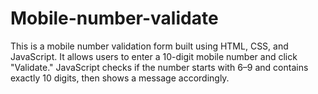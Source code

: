 # Mobile-number-validate
This is a mobile number validation form built using HTML, CSS, and JavaScript. It allows users to enter a 10-digit mobile number and click "Validate." JavaScript checks if the number starts with 6–9 and contains exactly 10 digits, then shows a message accordingly.
